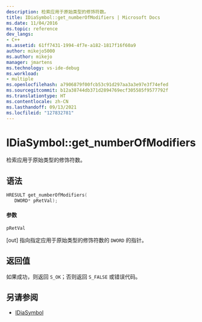 ```yaml
---
description: 检索应用于原始类型的修饰符数。
title: IDiaSymbol::get_numberOfModifiers | Microsoft Docs
ms.date: 11/04/2016
ms.topic: reference
dev_langs:
- C++
ms.assetid: 61ff7431-1994-4f7e-a182-1817f16f60a9
author: mikejo5000
ms.author: mikejo
manager: jmartens
ms.technology: vs-ide-debug
ms.workload:
- multiple
ms.openlocfilehash: a7906879f00fcb53c91d297aa3a3e97e3f74efed
ms.sourcegitcommit: b12a38744db371d2894769ecf305585f9577792f
ms.translationtype: HT
ms.contentlocale: zh-CN
ms.lasthandoff: 09/13/2021
ms.locfileid: "127832781"
---
```

# <a name="idiasymbolget_numberofmodifiers"></a>IDiaSymbol::get_numberOfModifiers
检索应用于原始类型的修饰符数。

## <a name="syntax"></a>语法

```C++
HRESULT get_numberOfModifiers(
   DWORD* pRetVal);
```

#### <a name="parameters"></a>参数
 `pRetVal`

[out] 指向指定应用于原始类型的修饰符数的 `DWORD` 的指针。

## <a name="return-value"></a>返回值
 如果成功，则返回 `S_OK`；否则返回 `S_FALSE` 或错误代码。

## <a name="see-also"></a>另请参阅
- [IDiaSymbol](../../debugger/debug-interface-access/idiasymbol.md)
